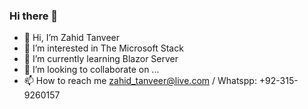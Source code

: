### Hi there 👋

- 👋 Hi, I’m Zahid Tanveer
- 👀 I’m interested in The Microsoft Stack
- 🌱 I’m currently learning Blazor Server
- 💞️ I’m looking to collaborate on ...
- 📫 How to reach me zahid_tanveer@live.com / Whatspp: +92-315-9260157
<!--
**Zahidtanveer/Zahidtanveer** is a ✨ _special_ ✨ repository because its `README.md` (this file) appears on your GitHub profile.

Here are some ideas to get you started:

- 🔭 I’m currently working on ...
- 🌱 I’m currently learning ...
- 👯 I’m looking to collaborate on ...
- 🤔 I’m looking for help with ...
- 💬 Ask me about ...
- 📫 How to reach me: ...
- 😄 Pronouns: ...
- ⚡ Fun fact: ...
-->

